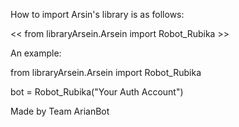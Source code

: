 How to import Arsin's library is as follows:

<< from libraryArsein.Arsein import Robot_Rubika >>

An example:

from libraryArsein.Arsein import Robot_Rubika

bot = Robot_Rubika("Your Auth Account")

Made by Team ArianBot
